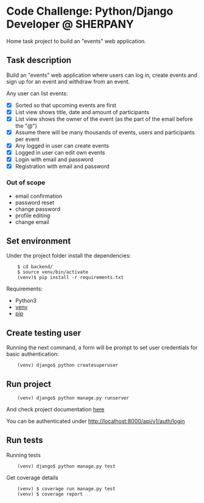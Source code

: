 # Code Challenge: Python/Django Developer @ SHERPANY

Home task project to build an "events" web application.

## Task description

Build an "events" web application where users can log in, create 
events and sign up for an event and withdraw from an event.

Any user can list events:

- [x] Sorted so that upcoming events are first
- [x] List view shows title, date and amount of participants
- [x] List view shows the owner of the event (as the part of the email 
before the "@")
- [x] Assume there will be many thousands of events, users and participants 
per event
- [x] Any logged in user can create events
- [x] Logged in user can edit own events
- [x] Login with email and password
- [x] Registration with email and password

### Out of scope

- email confirmation
- password reset
- change password
- profile editing
- change email

## Set environment

Under the project folder install the dependencies:

        $ cd backend/
        $ source venv/bin/activate
        (venv)$ pip install -r requirements.txt

Requirements:
    
- Python3
- [venv](https://docs.python.org/3/library/venv.html)
- [pip](https://pypi.org/project/pip/)

## Create testing user

Running the next command, a form will be prompt to set user credentials for basic
authentication: 

        (venv) django$ python createsuperuser

## Run project

        (venv) django$ python manage.py runserver

And check project documentation [here](http://localhost:8000/api/docs)

You can be authenticated under [http://localhost:8000/api/v1/auth/login](http://localhost:8000/api/v1/auth/login)

## Run tests

Running tests

        (venv) django$ python manage.py test

Get coverage details

        (venv) $ coverage run manage.py test
        (venv) $ coverage report